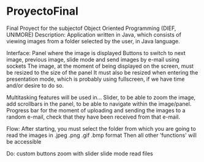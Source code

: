 # ProyectoFinal
Final Proyect for the subjectof Object Oriented Programming (DIEF, UNIMORE)
Description:
Application written in Java, which consists of viewing images from a folder selected by the user, in Java language.

Interface:
Panel where the image is displayed
Buttons to switch to next image, previous image, slide mode and send images by e-mail using sockets
The image, at the moment of being displayed on the screen, must be resized to the size of the panel
It must also be resized when entering the presentation mode, which is probably using fullscreen, if we have time and/or desire to do so.

Multitasking features will be used in...
Slider, to be able to zoom the image, add scrollbars in the panel, to be able to navigate within the image/panel.
Progress bar for the moment of uploading and sending the images to a random e-mail, check that they have been received from that e-mail.

Flow:
After starting, you must select the folder from which you are going to read the images in .jpeg .png .gif .bmp format
Then all other 'functions' will be accessible

Do:
custom buttons
zoom with slider
slide mode
read files

